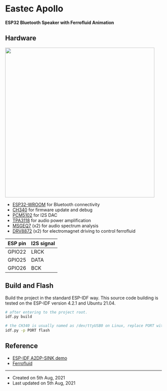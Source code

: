 # Eastec Apollo

**ESP32 Bluetooth Speaker with Ferrofluid Animation**


## Hardware

<img src="https://raw.githubusercontent.com/hotteshen/promo/develop/images/apollo.jpeg" width=480>

* [ESP32-WROOM](https://www.espressif.com/sites/default/files/documentation/esp32-wroom-32_datasheet_en.pdf) for Bluetooth connectivity
* [CH340](http://www.wch-ic.com/products/CH340.html) for firmware update and debug
* [PCM5102](https://www.ti.com/lit/ds/symlink/pcm5102.pdf) for I2S DAC
* [TPA3118](https://www.ti.com/lit/ds/symlink/tpa3116d2.pdf) for audio power amplification
* [MSGEQ7](https://mix-sig.com/images/datasheets/MSGEQ7.pdf) (x2) for audio spectrum analysis
* [DRV8872](https://www.ti.com/lit/ds/symlink/drv8872.pdf) (x2) for electromagnet driving to control ferrofluid

| ESP pin   | I2S signal   |
| :-------- | :----------- |
| GPIO22    | LRCK         |
| GPIO25    | DATA         |
| GPIO26    | BCK          |


## Build and Flash

Build the project in the standard ESP-IDF way.
This source code building is tested on the ESP-IDF version 4.2.1 and Ubuntu 21.04.

```sh
# after entering to the project root.
idf.py build

# the CH340 is usually named as /dev/ttyUSB0 on Linux, replace PORT with it.
idf.py -p PORT flash
```


## Reference

* [ESP-IDF A2DP-SINK demo](https://github.com/espressif/esp-idf/tree/master/examples/bluetooth/bluedroid/classic_bt/a2dp_sink)
* [Ferrofluid](https://en.wikipedia.org/wiki/Ferrofluid)


---

* Created on 5th Aug, 2021
* Last updated on 5th Aug, 2021
